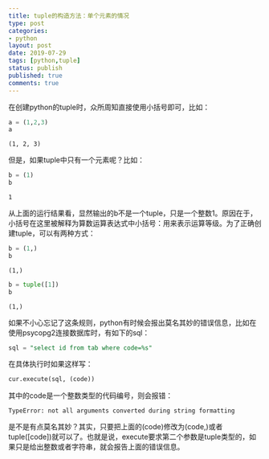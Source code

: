 ```yaml
---
title: tuple的构造方法：单个元素的情况
type: post
categories:
- python
layout: post
date: 2019-07-29
tags: [python,tuple]
status: publish
published: true
comments: true
---
```


在创建python的tuple时，众所周知直接使用小括号即可，比如：


```python
a = (1,2,3)
a
```


    (1, 2, 3)

但是，如果tuple中只有一个元素呢？比如：


```python
b = (1)
b
```


    1

从上面的运行结果看，显然输出的b不是一个tuple，只是一个整数1。原因在于，小括号在这里被解释为算数运算表达式中小括号：用来表示运算等级。为了正确创建tuple，可以有两种方式：


```python
b = (1,)
b
```


    (1,)


```python
b = tuple([1])
b
```


    (1,)

如果不小心忘记了这条规则，python有时候会报出莫名其妙的错误信息，比如在使用psycopg2连接数据库时，有如下的sql：

```sql
sql = "select id from tab where code=%s"
```

在具体执行时如果这样写：

```python
cur.execute(sql, (code))
```

其中的code是一个整数类型的代码编号，则会报错：

```
TypeError: not all arguments converted during string formatting
```

是不是有点莫名其妙？其实，只要把上面的(code)修改为(code,)或者tuple([code])就可以了。也就是说，execute要求第二个参数是tuple类型的，如果只是给出整数或者字符串，就会报告上面的错误信息。